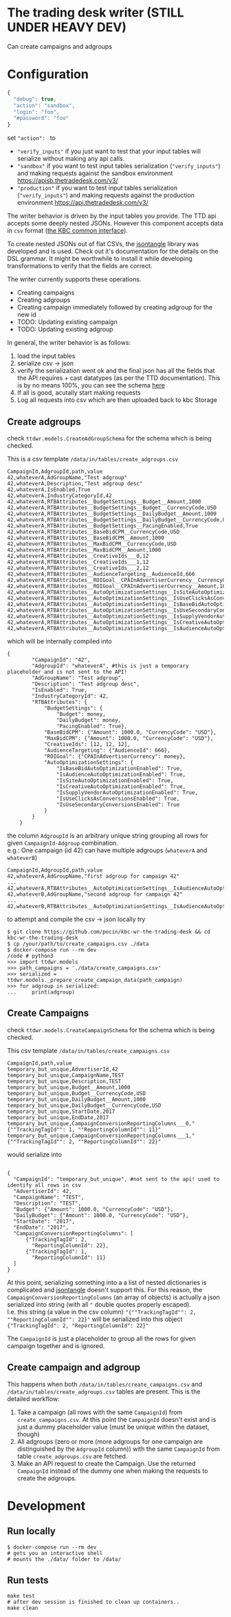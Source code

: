 # The trading desk writer (STILL UNDER HEAVY DEV)

Can create campaigns and adgroups

# Configuration
```javascript
{
  "debug": true,
  "action": "sandbox",
  "login": "foo",
  "#password": "foo"
}
```
set `"action": ` to
- `"verify_inputs"` if you just want to test that your input tables will serialize without making any api calls.
- `"sandbox"` if you want to test input tables serialization (`"verify_inputs"`) and making requests against the sandbox environment https://apisb.thetradedesk.com/v3/
- `"production"` if you want to test input tables serialization (`"verify_inputs"`) and making requests against the production environment https://api.thetradedesk.com/v3/

The writer behavior is driven by the input tables you provide.
The TTD api accepts some deeply nested JSONs. However this component accepts data in `csv` format ([the KBC common interface](https://developers.keboola.com/extend/common-interface/folders/)).

To create nested JSONs out of flat CSVs, the [jsontangle](https://github.com/pocin/jsontangle) library was developed and is used.
Check out it's documentation for the details on the DSL grammar. It might be worthwhile to install it while developing transformations to verify that the fields are correct.

The writer currently supports these operations.
- Creating campaigns
- Creating adgroups
- Creating campaign immediately followed by creating adgroup for the new id
- TODO: Updating existing campaign
- TODO: Updating existing adgroup

In general, the writer behavior is as follows:
1. load the input tables
2. serialize csv -> json
3. verify the serialization went ok and the final json has all the fields that the API requires + cast datatypes (as per the TTD documentation). This is by no means 100%, you can see the schema [here](./tdd/models.py)
4. If all is good, acutally start making requests
5. Log all requests into csv which are then uploaded back to kbc Storage

## Create adgroups
check `ttdwr.models.CreateAdGroupSchema` for the schema which is being checked.

This is a csv template `/data/in/tables/create_adgroups.csv`

```
CampaignId,AdgroupId,path,value
42,whateverA,AdGroupName,"Test adgroup"
42,whateverA,Description,"Test adgroup desc"
42,whateverA,IsEnabled,True
42,whateverA,IndustryCategoryId,42
42,whateverA,RTBAttributes__BudgetSettings__Budget__Amount,1000
42,whateverA,RTBAttributes__BudgetSettings__Budget__CurrencyCode,USD
42,whateverA,RTBAttributes__BudgetSettings__DailyBudget__Amount,1000
42,whateverA,RTBAttributes__BudgetSettings__DailyBudget__CurrencyCode,USD
42,whateverA,RTBAttributes__BudgetSettings__PacingEnabled,True
42,whateverA,RTBAttributes__BaseBidCPM__CurrencyCode,USD
42,whateverA,RTBAttributes__BaseBidCPM__Amount,1000
42,whateverA,RTBAttributes__MaxBidCPM__CurrencyCode,USD
42,whateverA,RTBAttributes__MaxBidCPM__Amount,1000
42,whateverA,RTBAttributes__CreativeIds___0,12
42,whateverA,RTBAttributes__CreativeIds___1,12
42,whateverA,RTBAttributes__CreativeIds___2,12
42,whateverA,RTBAttributes__AudienceTargeting__AudienceId,666
42,whateverA,RTBAttributes__ROIGoal__CPAInAdvertiserCurrency__CurrencyCode,USD
42,whateverA,RTBAttributes__ROIGoal__CPAInAdvertiserCurrency__Amount,1000
42,whateverA,RTBAttributes__AutoOptimizationSettings__IsSiteAutoOptimizationEnabled,True
42,whateverA,RTBAttributes__AutoOptimizationSettings__IsUseClicksAsConversionsEnabled,True
42,whateverA,RTBAttributes__AutoOptimizationSettings__IsBaseBidAutoOptimizationEnabled,True
42,whateverA,RTBAttributes__AutoOptimizationSettings__IsUseSecondaryConversionsEnabled,True
42,whateverA,RTBAttributes__AutoOptimizationSettings__IsSupplyVendorAutoOptimizationEnabled,True
42,whateverA,RTBAttributes__AutoOptimizationSettings__IsCreativeAutoOptimizationEnabled,True
42,whateverA,RTBAttributes__AutoOptimizationSettings__IsAudienceAutoOptimizationEnabled,True
```

which will be internally compiled into
```
{
        "CampaignId": "42",
        "AdgroupId": "whateverA", #this is just a temporary placeholder and is not sent to the API!
        "AdGroupName": "Test adgroup",
        "Description": "Test adgroup desc",
        "IsEnabled": True,
        "IndustryCategoryId": 42,
        "RTBAttributes": {
            "BudgetSettings": {
                "Budget": money,
                "DailyBudget": money,
                "PacingEnabled": True},
            "BaseBidCPM": {"Amount": 1000.0, "CurrencyCode": "USD"},
            "MaxBidCPM": {"Amount": 1000.0, "CurrencyCode": "USD"},
            "CreativeIds": [12, 12, 12],
            "AudienceTargeting": {"AudienceId": 666},
            "ROIGoal": {"CPAInAdvertiserCurrency": money},
            "AutoOptimizationSettings": {
                "IsBaseBidAutoOptimizationEnabled": True,
                "IsAudienceAutoOptimizationEnabled": True,
                "IsSiteAutoOptimizationEnabled": True,
                "IsCreativeAutoOptimizationEnabled": True,
                "IsSupplyVendorAutoOptimizationEnabled": True,
                "IsUseClicksAsConversionsEnabled": True,
                "IsUseSecondaryConversionsEnabled": True
            }
        }
    }
```


the column `AdgroupId` is an arbitrary unique string grouping all rows for given `CampaignId-Adgroup` combination.  
e.g.: One campaign (id 42) can have multiple adgroups (`whateverA` and `whateverB`)

```
CampaignId,AdgroupId,path,value
42,whateverA,AdGroupName,"first adgroup for campaign 42"
...
42,whateverA,RTBAttributes__AutoOptimizationSettings__IsAudienceAutoOptimizationEnabled,True
42,whateverB,AdGroupName,"second adgroup for campaign 42"
...
42,whateverB,RTBAttributes__AutoOptimizationSettings__IsAudienceAutoOptimizationEnabled,True
```



to attempt and compile the csv -> json locally try
```
$ git clone https://github.com/pocin/kbc-wr-the-trading-desk && cd kbc-wr-the-trading-desk
$ cp /your/path/to/create_campaigns.csv ./data
$ docker-compose run --rm dev
/code # python3
>>> import ttdwr.models
>>> path_campaigns = './data/create_campaigns.csv'
>>> serialized = ttdwr.models._prepare_create_campaign_data(path_campaign)
>>> for adgroup in serialized:
...     print(adgroup)

```

## Create Campaigns

check `ttdwr.models.CreateCampaignSchema` for the schema which is being checked.

This csv template `/data/in/tables/create_campaigns.csv`
```
CampaignId,path,value
temporary_but_unique,AdvertiserId,42
temporary_but_unique,CampaignName,TEST
temporary_but_unique,Description,TEST
temporary_but_unique,Budget__Amount,1000
temporary_but_unique,Budget__CurrencyCode,USD
temporary_but_unique,DailyBudget__Amount,1000
temporary_but_unique,DailyBudget__CurrencyCode,USD
temporary_but_unique,StartDate,2017
temporary_but_unique,EndDate,2017
temporary_but_unique,CampaignConversionReportingColumns___0,"{""TrackingTagId"": 1, ""ReportingColumnId"": 11}"
temporary_but_unique,CampaignConversionReportingColumns___1,"{""TrackingTagId"": 2, ""ReportingColumnId"": 22}"
```
would serialize into
```

{
  "CampaignId": "temporary_but_unique", #not sent to the api! used to identify all rows in csv
  "AdvertiserId": 42,
  "CampaignName": "TEST",
  "Description": "TEST",
  "Budget": {"Amount": 1000.0, "CurrencyCode": "USD"},
  "DailyBudget": {"Amount": 1000.0, "CurrencyCode": "USD"},
  "StartDate": "2017",
  "EndDate": "2017",
  "CampaignConversionReportingColumns": [
      {"TrackingTagId": 2,
        "ReportingColumnId": 22},
      {"TrackingTagId": 1,
        "ReportingColumnId": 11}
  ]
}

``` 
At this point, serializing something into a a list of nested dictionaries is complicated and [jsontangle]() doesn't support this.
For this reason, the `CampaignConversionReportingColumns` (an array of objects) is actually a json serialized into string (with all `"` double quotes properly escaped).  
I.e. this string (a value in the csv column) `"{""TrackingTagId"": 2, ""ReportingColumnId"": 22}"` will be serialized into this object `{"TrackingTagId": 2, "ReportingColumnId": 22}"`

The `CampaignId` is just a placeholder to group all the rows for given campaign together and is ignored.


## Create campaign and adgroup
This happens when both `/data/in/tables/create_campaigns.csv` and `/data/in/tables/create_adgroups.csv` tables are present.
This is the detailed workflow:

1. Take a campaign (all rows with the same `CampaignId`) from `create_campaigns.csv`. At this point the `CampaignId` doesn't exist and is just a dummy placeholder value (must be unique within the dataset, though)
2. All adgroups (zero or more (more adgroups for one campaign are distinguished by the `AdgroupId` column)) with the same `CampaignId` from table `create_adgroups.csv` are fetched.
3. Make an API request to create the Campaign. Use the returned `CampaignId` instead of the dummy one when making the requests to create the adgroups.

# Development
## Run locally
```
$ docker-compose run --rm dev
# gets you an interactive shell
# mounts the ./data/ folder to /data/
```

## Run tests
```
make test
# after dev session is finished to clean up containers..
make clean 
```
